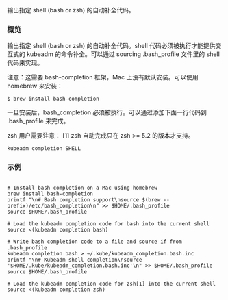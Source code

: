 
输出指定 shell (bash or zsh) 的自动补全代码。


### 概览




输出指定 shell (bash or zsh) 的自动补全代码。shell 代码必须被执行才能提供交互式的 kubeadm 的命令补全。可以通过 sourcing .bash_profile 文件里的 shell 代码来实现。


注意：这需要 bash-completion 框架，Mac 上没有默认安装。可以使用 homebrew 来安装：

    $ brew install bash-completion


一旦安装后，bash_completion 必须被执行。可以通过添加下面一行代码到 .bash_profile 来完成。



zsh 用户需要注意： [1] zsh 自动完成只在 zsh >= 5.2 的版本才支持。

```
kubeadm completion SHELL
```


### 示例


```

# Install bash completion on a Mac using homebrew
brew install bash-completion
printf "\n# Bash completion support\nsource $(brew --prefix)/etc/bash_completion\n" >> $HOME/.bash_profile
source $HOME/.bash_profile

# Load the kubeadm completion code for bash into the current shell
source <(kubeadm completion bash)

# Write bash completion code to a file and source if from .bash_profile
kubeadm completion bash > ~/.kube/kubeadm_completion.bash.inc
printf "\n# Kubeadm shell completion\nsource '$HOME/.kube/kubeadm_completion.bash.inc'\n" >> $HOME/.bash_profile
source $HOME/.bash_profile

# Load the kubeadm completion code for zsh[1] into the current shell
source <(kubeadm completion zsh)
```

